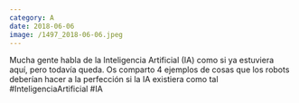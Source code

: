 ```yaml
--- 
category: A 
date: 2018-06-06 
image: /1497_2018-06-06.jpeg 
--- 
```


Mucha gente habla de la Inteligencia Artificial (IA) como si ya estuviera aquí, pero todavía queda. Os comparto 4 ejemplos de cosas que los robots deberían hacer a la perfección si la IA existiera como tal  #InteligenciaArtificial #IA